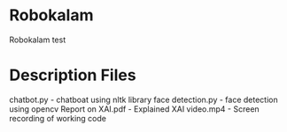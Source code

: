 # Robokalam
Robokalam test
# Description Files
chatbot.py - chatboat using nltk library
face detection.py - face detection using opencv
Report on XAI.pdf - Explained XAI
video.mp4 - Screen recording of working code

